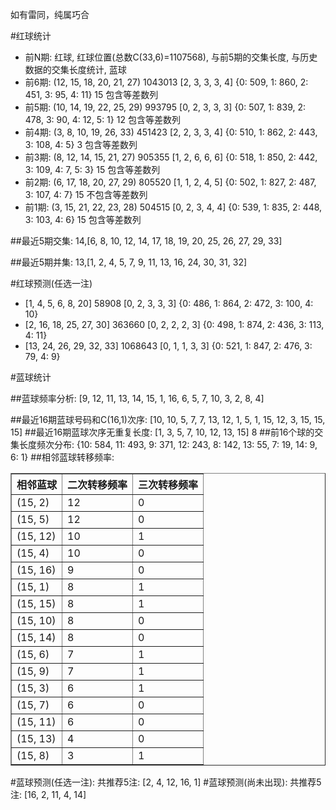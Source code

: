 <!-- 
.. title: 双色球2016034期(2016-03-27)数据分析报告
.. slug: slott-2016034-2016-03-27-report
.. date: 2016-03-28 08:00:00 UTC+08:00
.. tags: Lottery
.. link: 
.. description: 
.. type: text
-->

如有雷同，纯属巧合

<!-- TEASER_END-->

#红球统计

- 前N期: 红球, 红球位置(总数C(33,6)=1107568), 与前5期的交集长度, 与历史数据的交集长度统计, 蓝球
- 前6期: (12, 15, 18, 20, 21, 27) 1043013 [2, 3, 3, 3, 4] {0: 509, 1: 860, 2: 451, 3: 95, 4: 11} 15 包含等差数列
- 前5期: (10, 14, 19, 22, 25, 29) 993795 [0, 2, 3, 3, 3] {0: 507, 1: 839, 2: 478, 3: 90, 4: 12, 5: 1} 12 包含等差数列
- 前4期: (3, 8, 10, 19, 26, 33) 451423 [2, 2, 3, 3, 4] {0: 510, 1: 862, 2: 443, 3: 108, 4: 5} 3 包含等差数列
- 前3期: (8, 12, 14, 15, 21, 27) 905355 [1, 2, 6, 6, 6] {0: 518, 1: 850, 2: 442, 3: 109, 4: 7, 5: 3} 15 包含等差数列
- 前2期: (6, 17, 18, 20, 27, 29) 805520 [1, 1, 2, 4, 5] {0: 502, 1: 827, 2: 487, 3: 107, 4: 7} 15 不包含等差数列
- 前1期: (3, 15, 21, 22, 23, 28) 504515 [0, 2, 3, 4, 4] {0: 539, 1: 835, 2: 448, 3: 103, 4: 6} 15 包含等差数列

##最近5期交集:
14,[6, 8, 10, 12, 14, 17, 18, 19, 20, 25, 26, 27, 29, 33]

##最近5期并集:
13,[1, 2, 4, 5, 7, 9, 11, 13, 16, 24, 30, 31, 32]

#红球预测(任选一注)

- [1, 4, 5, 6, 8, 20] 58908 [0, 2, 3, 3, 3] {0: 486, 1: 864, 2: 472, 3: 100, 4: 10}
- [2, 16, 18, 25, 27, 30] 363660 [0, 2, 2, 2, 3] {0: 498, 1: 874, 2: 436, 3: 113, 4: 11}
- [13, 24, 26, 29, 32, 33] 1068643 [0, 1, 1, 3, 3] {0: 521, 1: 847, 2: 476, 3: 79, 4: 9}

#蓝球统计

##蓝球频率分析:
[9, 12, 11, 13, 14, 15, 1, 16, 6, 5, 7, 10, 3, 2, 8, 4]

##最近16期蓝球号码和C(16,1)次序:
 [10, 10, 5, 7, 7, 13, 12, 1, 5, 1, 15, 12, 3, 15, 15, 15]
##最近16期蓝球次序无重复长度:
 [1, 3, 5, 7, 10, 12, 13, 15] 8
##前16个球的交集长度频次分布:
{10: 584, 11: 493, 9: 371, 12: 243, 8: 142, 13: 55, 7: 19, 14: 9, 6: 1}
##相邻蓝球转移频率:
 <table border="1" class="table table-striped dataframe">
  <thead>
    <tr style="text-align: right;">
      <th>相邻蓝球</th>
      <th>二次转移频率</th>
      <th>三次转移频率</th>
    </tr>
  </thead>
  <tbody>
    <tr>
      <td>(15, 2)</td>
      <td>12</td>
      <td>0</td>
    </tr>
    <tr>
      <td>(15, 5)</td>
      <td>12</td>
      <td>0</td>
    </tr>
    <tr>
      <td>(15, 12)</td>
      <td>10</td>
      <td>1</td>
    </tr>
    <tr>
      <td>(15, 4)</td>
      <td>10</td>
      <td>0</td>
    </tr>
    <tr>
      <td>(15, 16)</td>
      <td>9</td>
      <td>0</td>
    </tr>
    <tr>
      <td>(15, 1)</td>
      <td>8</td>
      <td>1</td>
    </tr>
    <tr>
      <td>(15, 15)</td>
      <td>8</td>
      <td>1</td>
    </tr>
    <tr>
      <td>(15, 10)</td>
      <td>8</td>
      <td>0</td>
    </tr>
    <tr>
      <td>(15, 14)</td>
      <td>8</td>
      <td>0</td>
    </tr>
    <tr>
      <td>(15, 6)</td>
      <td>7</td>
      <td>1</td>
    </tr>
    <tr>
      <td>(15, 9)</td>
      <td>7</td>
      <td>1</td>
    </tr>
    <tr>
      <td>(15, 3)</td>
      <td>6</td>
      <td>1</td>
    </tr>
    <tr>
      <td>(15, 7)</td>
      <td>6</td>
      <td>0</td>
    </tr>
    <tr>
      <td>(15, 11)</td>
      <td>6</td>
      <td>0</td>
    </tr>
    <tr>
      <td>(15, 13)</td>
      <td>4</td>
      <td>0</td>
    </tr>
    <tr>
      <td>(15, 8)</td>
      <td>3</td>
      <td>1</td>
    </tr>
  </tbody>
</table>
#蓝球预测(任选一注):
共推荐5注: [2, 4, 12, 16, 1]
#蓝球预测(尚未出现):
共推荐5注: [16, 2, 11, 4, 14]


